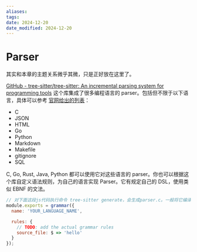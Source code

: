 ```yaml
---
aliases: 
tags: 
date: 2024-12-20
date_modified: 2024-12-20
---
```


# Parser

其实和本章的主题关系微乎其微，只是正好放在这里了。

[GitHub - tree-sitter/tree-sitter: An incremental parsing system for programming tools](https://github.com/tree-sitter/tree-sitter) 这个库集成了很多编程语言的 parser。包括但不限于以下语言，具体可以参考 [官网给出的列表](https://tree-sitter.github.io/tree-sitter/#parsers)：

- C
- JSON
- HTML
- Go
- Python
- Markdown
- Makefile
- gitignore
- SQL

C, Go, Rust, Java, Python 都可以使用它对这些语言的 parser。你也可以根据这个库自定义语法规则，为自己的语言实现 Parser。它有规定自己的 DSL，使用类似 EBNF 的文法。

```js
// 对下面这段js代码执行命令 tree-sitter generate，会生成parser.c。一般将它编译为静态库使用
module.exports = grammar({
  name: 'YOUR_LANGUAGE_NAME',

  rules: {
    // TODO: add the actual grammar rules
    source_file: $ => 'hello'
  }
});
```

